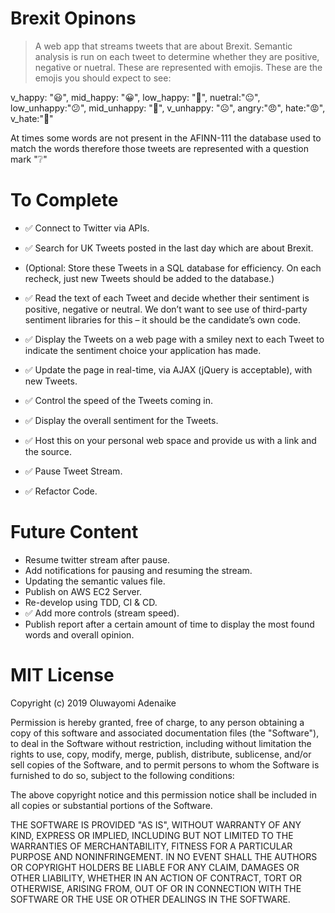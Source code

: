 # Brexit Opinons
>A web app that streams tweets that are about Brexit. Semantic analysis is run on each tweet to determine whether they are positive, negative or nuetral. These are represented with emojis. These are the emojis you should expect to see:

 v_happy: "😃",
    mid_happy: "😀",
    low_happy: "🙂",
    nuetral:"😐",
    low_unhappy:"😕",
    mid_unhappy: "🙁",
    v_unhappy: "☹️",
    angry:"😠",
    hate:"😡",
    v_hate:"🤬"

At times some words are not present in the AFINN-111 the database used to match the words therefore those tweets are represented with a question mark "❔"

# To Complete
- ✅ Connect to Twitter via APIs.
- ✅ Search for UK Tweets posted in the last day which are about Brexit.
- (Optional: Store these Tweets in a SQL database for efficiency.  On each recheck, just new Tweets should be added to the database.)
- ✅ Read the text of each Tweet and decide whether their sentiment is positive, negative or neutral.  We don’t want to see use of third-party sentiment libraries for this – it should be the candidate’s own code.
- ✅ Display the Tweets on a web page with a smiley next to each Tweet to indicate the sentiment choice your application has made.

- ✅ Update the page in real-time, via AJAX (jQuery is acceptable), with new Tweets.
- ✅ Control the speed of the Tweets coming in.
- ✅ Display the overall sentiment for the Tweets.
- ✅ Host this on your personal web space and provide us with a link and the source.
- ✅ Pause Tweet Stream.
- ✅ Refactor Code.

# Future Content
- Resume twitter stream after pause.
- Add notifications for pausing and resuming the stream. 
- Updating the semantic values file. 
- Publish on AWS EC2 Server.
- Re-develop using TDD, CI & CD.
- ✅ Add more controls (stream speed).
- Publish report after a certain amount of time to display the most found words and overall opinion.

# MIT License

Copyright (c) 2019 Oluwayomi Adenaike

Permission is hereby granted, free of charge, to any person obtaining a copy
of this software and associated documentation files (the "Software"), to deal
in the Software without restriction, including without limitation the rights
to use, copy, modify, merge, publish, distribute, sublicense, and/or sell
copies of the Software, and to permit persons to whom the Software is
furnished to do so, subject to the following conditions:

The above copyright notice and this permission notice shall be included in all
copies or substantial portions of the Software.

THE SOFTWARE IS PROVIDED "AS IS", WITHOUT WARRANTY OF ANY KIND, EXPRESS OR
IMPLIED, INCLUDING BUT NOT LIMITED TO THE WARRANTIES OF MERCHANTABILITY,
FITNESS FOR A PARTICULAR PURPOSE AND NONINFRINGEMENT. IN NO EVENT SHALL THE
AUTHORS OR COPYRIGHT HOLDERS BE LIABLE FOR ANY CLAIM, DAMAGES OR OTHER
LIABILITY, WHETHER IN AN ACTION OF CONTRACT, TORT OR OTHERWISE, ARISING FROM,
OUT OF OR IN CONNECTION WITH THE SOFTWARE OR THE USE OR OTHER DEALINGS IN THE
SOFTWARE.
